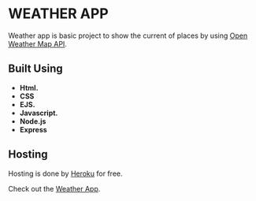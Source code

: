 # WEATHER APP

Weather app is basic project to show the current of places by using [Open Weather Map API](https://openweathermap.org/current).

## Built Using
* **Html.**
* **CSS**
* **EJS.** 
* **Javascript.**
* **Node.js**
* **Express**

## Hosting
Hosting is done by [Heroku](https://www.heroku.com) for free.

Check out the [Weather App](https://quiet-everglades-69506.herokuapp.com/).
